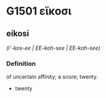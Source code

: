 # G1501 εἴκοσι

## eíkosi

_(i'-kos-ee | EE-koh-see | EE-koh-see)_

### Definition

of uncertain affinity; a score; twenty.

- twenty

